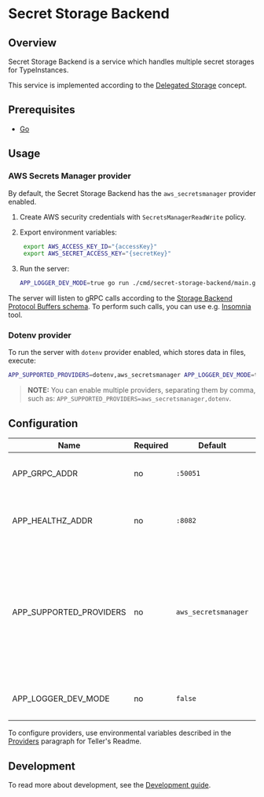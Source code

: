 # Secret Storage Backend

## Overview

Secret Storage Backend is a service which handles multiple secret storages for TypeInstances.

This service is implemented according to the [Delegated Storage](../../docs/proposal/20211207-delegated-storage.md) concept.

## Prerequisites

- [Go](https://golang.org)

## Usage

### AWS Secrets Manager provider

By default, the Secret Storage Backend has the `aws_secretsmanager` provider enabled.

1. Create AWS security credentials with `SecretsManagerReadWrite` policy.
2. Export environment variables:
    
   ```bash
    export AWS_ACCESS_KEY_ID="{accessKey}"
    export AWS_SECRET_ACCESS_KEY="{secretKey}"
    ```
3. Run the server:

    ```bash
    APP_LOGGER_DEV_MODE=true go run ./cmd/secret-storage-backend/main.go
    ```

The server will listen to gRPC calls according to the [Storage Backend Protocol Buffers schema](../../pkg/hub/api/grpc/storage_backend.proto).
To perform such calls, you can use e.g. [Insomnia](https://insomnia.rest/) tool.

### Dotenv provider

To run the server with `dotenv` provider enabled, which stores data in files, execute:

   ```bash
   APP_SUPPORTED_PROVIDERS=dotenv,aws_secretsmanager APP_LOGGER_DEV_MODE=true go run ./cmd/secret-storage-backend/main.go
   ```

> **NOTE:** You can enable multiple providers, separating them by comma, such as: `APP_SUPPORTED_PROVIDERS=aws_secretsmanager,dotenv`.

## Configuration

| Name                    | Required | Default              | Description                                                                                                                   |
|-------------------------|----------|----------------------|-------------------------------------------------------------------------------------------------------------------------------|
| APP_GRPC_ADDR           | no       | `:50051`             | TCP address the gRPC server binds to                                                                                          |
| APP_HEALTHZ_ADDR        | no       | `:8082`              | TCP address the health probes endpoint binds to                                                                               |
| APP_SUPPORTED_PROVIDERS | no       | `aws_secretsmanager` | Supported secret providers separated by `,`. A given provider must be passed in additional parameters of gRPC request inputs. |
| APP_LOGGER_DEV_MODE     | no       | `false`              | Enable development mode logging                                                                                               |

To configure providers, use environmental variables described in the [Providers](https://github.com/SpectralOps/teller#providers) paragraph for Teller's Readme.

## Development

To read more about development, see the [Development guide](https://capact.io/community/development/development-guide).
